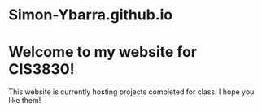 # Simon-Ybarra.github.io
<html>
<head>
	<meta charset="utf-8">
	<title>Home</title>
	<link rel="stylesheet" href="styles.css">
</head>
<body>
	<h1>Welcome to my website for CIS3830!</h1>
	<p>This website is currently hosting projects completed for class. I hope you like them!</p>
</body>
</html>
